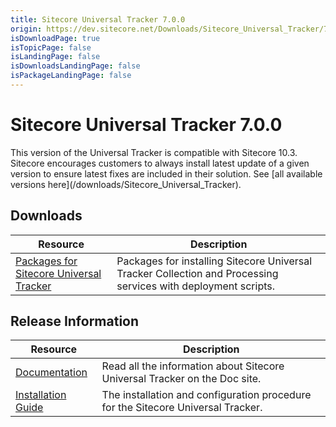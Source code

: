 ```yaml
---
title: Sitecore Universal Tracker 7.0.0
origin: https://dev.sitecore.net/Downloads/Sitecore_Universal_Tracker/7x/Sitecore_Universal_Tracker_700.aspx
isDownloadPage: true
isTopicPage: false
isLandingPage: false
isDownloadsLandingPage: false
isPackageLandingPage: false
---
```


# Sitecore Universal Tracker 7.0.0

  <Alert variant='warning' mb={4}>
    <AlertIcon />
    This version of the Universal Tracker is compatible with Sitecore 10.3.
  </Alert>
  
  <Alert variant='warning' mb={4}>
    <AlertIcon />
    Sitecore encourages customers to always install latest update of a given version to ensure latest fixes are included in their solution. See [all available versions here](/downloads/Sitecore_Universal_Tracker).
  </Alert>
  

## Downloads

 | Resource | Description |
 | --- | --- |
 | [Packages for Sitecore Universal Tracker](https://scdp.blob.core.windows.net/downloads/Sitecore%20Universal%20Tracker/7x/Sitecore%20Universal%20Tracker%20700/Secure/Sitecore%20Universal%20Tracker%207.0.0.zip) | Packages for installing Sitecore Universal Tracker Collection and Processing services with deployment scripts. |

## Release Information

 | Resource | Description |
 | --- | --- |
 | [Documentation](https://doc.sitecore.com/xp/en/developers/103/sitecore-experience-platform/universal-tracker.html) | Read all the information about Sitecore Universal Tracker on the Doc site. |
 | [Installation Guide](https://scdp.blob.core.windows.net/downloads/Sitecore%20Universal%20Tracker/7x/Sitecore%20Universal%20Tracker%20700/Secure/973827-Universal_Tracker_7_0_Installation_Guide-pdf-en.pdf) | The installation and configuration procedure for the Sitecore Universal Tracker. |